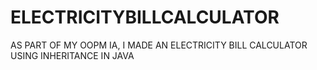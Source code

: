 # ELECTRICITYBILLCALCULATOR
AS PART OF MY OOPM IA, I MADE AN ELECTRICITY BILL CALCULATOR USING INHERITANCE IN JAVA
